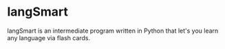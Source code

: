 # langSmart
langSmart is an intermediate program written in Python that let's you learn any language via flash cards.
